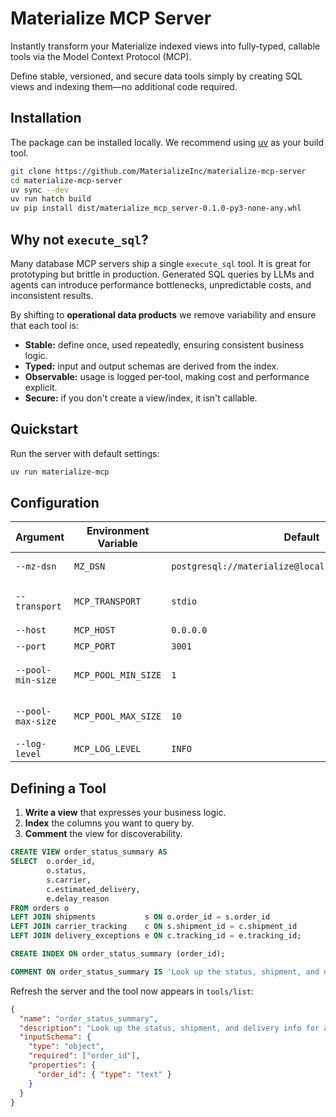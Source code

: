 # Materialize MCP Server

Instantly transform your Materialize indexed views into fully-typed, callable tools via the Model Context Protocol (MCP).

Define stable, versioned, and secure data tools simply by creating SQL views and indexing them—no additional code required.

## Installation

The package can be installed locally. We recommend using [uv](https://docs.astral.sh/uv/) as your build tool.

```bash
git clone https://github.com/MaterializeInc/materialize-mcp-server
cd materialize-mcp-server
uv sync --dev
uv run hatch build
uv pip install dist/materialize_mcp_server-0.1.0-py3-none-any.whl
```

## Why not `execute_sql`?

Many database MCP servers ship a single `execute_sql` tool.
It is great for prototyping but brittle in production.
Generated SQL queries by LLMs and agents can introduce performance bottlenecks, unpredictable costs, and inconsistent results.

By shifting to **operational data products**  we remove variability and ensure that each tool is:

* **Stable:** define once, used repeatedly, ensuring consistent business logic.
* **Typed:** input and output schemas are derived from the index.
* **Observable:** usage is logged per‑tool, making cost and performance explicit.
* **Secure:** if you don't create a view/index, it isn't callable.

## Quickstart

Run the server with default settings:

```bash
uv run materialize-mcp
```

## Configuration


| Argument | Environment Variable | Default | Description |
|----------|---------------------|---------|-------------|
| `--mz-dsn` | `MZ_DSN` | `postgresql://materialize@localhost:6875/materialize` | Materialize DSN |
| `--transport` | `MCP_TRANSPORT` | `stdio` | Communication transport (`stdio` or `sse`) |
| `--host` | `MCP_HOST` | `0.0.0.0` | Server host |
| `--port` | `MCP_PORT` | `3001` | Server port |
| `--pool-min-size` | `MCP_POOL_MIN_SIZE` | `1` | Minimum connection pool size |
| `--pool-max-size` | `MCP_POOL_MAX_SIZE` | `10` | Maximum connection pool size |
| `--log-level` | `MCP_LOG_LEVEL` | `INFO` | Logging level |


## Defining a Tool

1. **Write a view** that expresses your business logic.
2. **Index** the columns you want to query by.
3. **Comment** the view for discoverability.

```sql
CREATE VIEW order_status_summary AS
SELECT  o.order_id,
        o.status,
        s.carrier,
        c.estimated_delivery,
        e.delay_reason
FROM orders o
LEFT JOIN shipments           s ON o.order_id = s.order_id
LEFT JOIN carrier_tracking    c ON s.shipment_id = c.shipment_id
LEFT JOIN delivery_exceptions e ON c.tracking_id = e.tracking_id;

CREATE INDEX ON order_status_summary (order_id);

COMMENT ON order_status_summary IS 'Look up the status, shipment, and delivery info for a given order.';
```

Refresh the server and the tool now appears in `tools/list`:

```json
{
  "name": "order_status_summary",
  "description": "Look up the status, shipment, and delivery info for a given order.",
  "inputSchema": {
    "type": "object",
    "required": ["order_id"],
    "properties": {
      "order_id": { "type": "text" }
    }
  }
}
```

